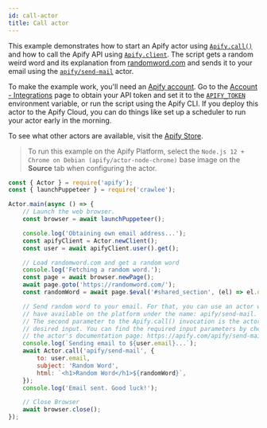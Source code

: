 ```yaml
---
id: call-actor
title: Call actor
---
```


This example demonstrates how to start an Apify actor using
[`Apify.call()`](/docs/2.3/api/apify#call) and how to call the Apify API using
[`Apify.client`](/docs/2.3/api/apify#client).
The script gets a random weird word and its explanation from [randomword.com](https://randomword.com/)
and sends it to your email using the [`apify/send-mail`](https://apify.com/apify/send-mail) actor.

To make the example work, you'll need an [Apify account](https://my.apify.com/).
Go to the [Account - Integrations](https://my.apify.com/account#/integrations) page to obtain your API token
and set it to the [`APIFY_TOKEN`](/docs/guides/environment-variables#APIFY_TOKEN) environment variable,
or run the script using the Apify CLI. If you deploy this actor to the Apify Cloud, you can do things like set
up a scheduler to run your actor early in the morning.

To see what other actors are available, visit the [Apify Store](https://apify.com/store).

 > To run this example on the Apify Platform, select the `Node.js 12 + Chrome on Debian (apify/actor-node-chrome)`
 > base image on the **Source** tab when configuring the actor.


```javascript
const { Actor } = require('apify');
const { launchPuppeteer } = require('crawlee');

Actor.main(async () => {
    // Launch the web browser.
    const browser = await launchPuppeteer();

    console.log('Obtaining own email address...');
    const apifyClient = Actor.newClient();
    const user = await apifyClient.user().get();

    // Load randomword.com and get a random word
    console.log('Fetching a random word.');
    const page = await browser.newPage();
    await page.goto('https://randomword.com/');
    const randomWord = await page.$eval('#shared_section', (el) => el.outerHTML);

    // Send random word to your email. For that, you can use an actor we already
    // have available on the platform under the name: apify/send-mail.
    // The second parameter to the Apify.call() invocation is the actor's
    // desired input. You can find the required input parameters by checking
    // the actor's documentation page: https://apify.com/apify/send-mail
    console.log(`Sending email to ${user.email}...`);
    await Actor.call('apify/send-mail', {
        to: user.email,
        subject: 'Random Word',
        html: `<h1>Random Word</h1>${randomWord}`,
    });
    console.log('Email sent. Good luck!');

    // Close Browser
    await browser.close();
});
```
